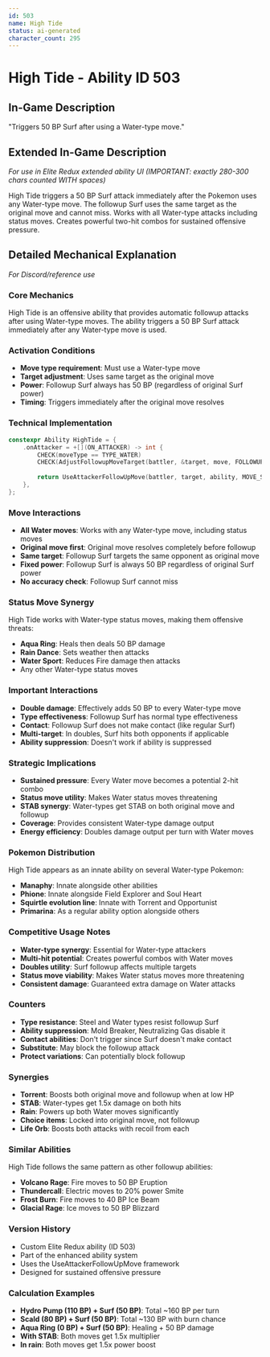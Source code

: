 ```yaml
---
id: 503
name: High Tide
status: ai-generated
character_count: 295
---
```


# High Tide - Ability ID 503

## In-Game Description
"Triggers 50 BP Surf after using a Water-type move."

## Extended In-Game Description
*For use in Elite Redux extended ability UI (IMPORTANT: exactly 280-300 chars counted WITH spaces)*

High Tide triggers a 50 BP Surf attack immediately after the Pokemon uses any Water-type move. The followup Surf uses the same target as the original move and cannot miss. Works with all Water-type attacks including status moves. Creates powerful two-hit combos for sustained offensive pressure.

## Detailed Mechanical Explanation
*For Discord/reference use*

### Core Mechanics
High Tide is an offensive ability that provides automatic followup attacks after using Water-type moves. The ability triggers a 50 BP Surf attack immediately after any Water-type move is used.

### Activation Conditions
- **Move type requirement**: Must use a Water-type move
- **Target adjustment**: Uses same target as the original move
- **Power**: Followup Surf always has 50 BP (regardless of original Surf power)
- **Timing**: Triggers immediately after the original move resolves

### Technical Implementation
```c
constexpr Ability HighTide = {
    .onAttacker = +[](ON_ATTACKER) -> int {
        CHECK(moveType == TYPE_WATER)
        CHECK(AdjustFollowupMoveTarget(battler, &target, move, FOLLOWUP_STANDARD))
        
        return UseAttackerFollowUpMove(battler, target, ability, MOVE_SURF, 50);
    },
};
```

### Move Interactions
- **All Water moves**: Works with any Water-type move, including status moves
- **Original move first**: Original move resolves completely before followup
- **Same target**: Followup Surf targets the same opponent as original move
- **Fixed power**: Followup Surf is always 50 BP regardless of original Surf power
- **No accuracy check**: Followup Surf cannot miss

### Status Move Synergy
High Tide works with Water-type status moves, making them offensive threats:
- **Aqua Ring**: Heals then deals 50 BP damage
- **Rain Dance**: Sets weather then attacks
- **Water Sport**: Reduces Fire damage then attacks
- Any other Water-type status moves

### Important Interactions
- **Double damage**: Effectively adds 50 BP to every Water-type move
- **Type effectiveness**: Followup Surf has normal type effectiveness
- **Contact**: Followup Surf does not make contact (like regular Surf)
- **Multi-target**: In doubles, Surf hits both opponents if applicable
- **Ability suppression**: Doesn't work if ability is suppressed

### Strategic Implications
- **Sustained pressure**: Every Water move becomes a potential 2-hit combo
- **Status move utility**: Makes Water status moves threatening
- **STAB synergy**: Water-types get STAB on both original move and followup
- **Coverage**: Provides consistent Water-type damage output
- **Energy efficiency**: Doubles damage output per turn with Water moves

### Pokemon Distribution
High Tide appears as an innate ability on several Water-type Pokemon:
- **Manaphy**: Innate alongside other abilities
- **Phione**: Innate alongside Field Explorer and Soul Heart
- **Squirtle evolution line**: Innate with Torrent and Opportunist
- **Primarina**: As a regular ability option alongside others

### Competitive Usage Notes
- **Water-type synergy**: Essential for Water-type attackers
- **Multi-hit potential**: Creates powerful combos with Water moves
- **Doubles utility**: Surf followup affects multiple targets
- **Status move viability**: Makes Water status moves more threatening
- **Consistent damage**: Guaranteed extra damage on Water attacks

### Counters
- **Type resistance**: Steel and Water types resist followup Surf
- **Ability suppression**: Mold Breaker, Neutralizing Gas disable it
- **Contact abilities**: Don't trigger since Surf doesn't make contact
- **Substitute**: May block the followup attack
- **Protect variations**: Can potentially block followup

### Synergies
- **Torrent**: Boosts both original move and followup when at low HP
- **STAB**: Water-types get 1.5x damage on both hits
- **Rain**: Powers up both Water moves significantly
- **Choice items**: Locked into original move, not followup
- **Life Orb**: Boosts both attacks with recoil from each

### Similar Abilities
High Tide follows the same pattern as other followup abilities:
- **Volcano Rage**: Fire moves to 50 BP Eruption
- **Thundercall**: Electric moves to 20% power Smite
- **Frost Burn**: Fire moves to 40 BP Ice Beam
- **Glacial Rage**: Ice moves to 50 BP Blizzard

### Version History
- Custom Elite Redux ability (ID 503)
- Part of the enhanced ability system
- Uses the UseAttackerFollowUpMove framework
- Designed for sustained offensive pressure

### Calculation Examples
- **Hydro Pump (110 BP) + Surf (50 BP)**: Total ~160 BP per turn
- **Scald (80 BP) + Surf (50 BP)**: Total ~130 BP with burn chance
- **Aqua Ring (0 BP) + Surf (50 BP)**: Healing + 50 BP damage
- **With STAB**: Both moves get 1.5x multiplier
- **In rain**: Both moves get 1.5x power boost